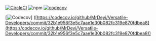 [![CircleCI](https://circleci.com/gh/MrDeyi/Versatile-Developers.svg?style=svg)](https://app.circleci.com/pipelines/github/MrDeyi/Versatile-Developers)
![npm](https://img.shields.io/npm/v/npm)
[![codecov](https://codecov.io/gh/MrDeyi/Versatile-Developers/branch/master/graph/badge.svg?token=RJPDG1L139)](https://codecov.io/gh/MrDeyi/Versatile-Developers)

[![Codecov](https://img.shields.io/codecov/c/github/MrDeyi/Versatile-Developers)]
([https://codecov.io/github/MrDeyi/Versatile-Developers/commit/32b1e956f3e5c7aae1e30b082fc319e870fdbea8](https://codecov.io/github/MrDeyi/Versatile-Developers/commit/32b1e956f3e5c7aae1e30b082fc319e870fdbea8))
